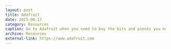 ```yaml
---
layout: post
title: Adafruit
date: 2015-06-17
category: Resources
caption: Go to Adafruit when you need to buy the bits and pieces you need to complete a project. The most extensive IoT store on the internet, great video content too!
archive: Resources
external-link: https://www.adafruit.com
---
```



